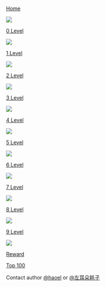 [Home](http://fun.coolshell.cn)

![](../img/home.png)

[0 Level](http://fun.coolshell.cn/first.html)

![](../img/level0.png)

[1 Level](http://fun.coolshell.cn/welcome.html)

![](../img/level1.png)

[2 Level](http://fun.coolshell.cn/81648.html)

![](../img/level2.png)

[3 Level](http://fun.coolshell.cn/unix.html)

![](../img/level3.png)

[4 Level](http://fun.coolshell.cn/furyy.html)

![](../img/level4.png)

[5 Level](http://fun.coolshell.cn/variables.html)

![](../img/level5.png)

[6 Level](http://fun.coolshell.cn/tree.html)

![](../img/level6.png)

[7 Level](http://fun.coolshell.cn/nqueens.html)

![](../img/level7.png)

[8 Level](http://fun.coolshell.cn/953172864.html)

![](../img/level8.png)

[9 Level](http://fun.coolshell.cn/duyo.html)

![](../img/level9.png)

[Reward](http://fun.coolshell.cn/helloword.html)

[Top 100](http://fun.coolshell.cn/top100.html)

Contact author [@haoel](https://twitter.com/haoel) or [@左耳朵耗子](http://weibo.com/haoel)

